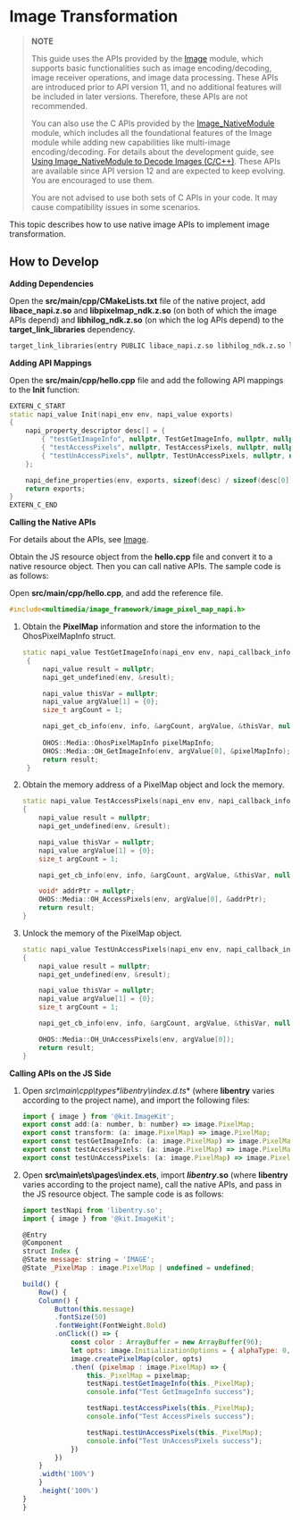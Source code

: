 # Image Transformation
<!--Kit: Image Kit-->
<!--Subsystem: Multimedia-->
<!--Owner: @yaozhupeng-->
<!--Designer: @yaozhupeng-->
<!--Tester: @zhaoxiaoguang2-->
<!--Adviser: @w_Machine_cc-->

> **NOTE**
>
> This guide uses the APIs provided by the [Image](../../reference/apis-image-kit/capi-image.md) module, which supports basic functionalities such as image encoding/decoding, image receiver operations, and image data processing. These APIs are introduced prior to API version 11, and no additional features will be included in later versions. Therefore, these APIs are not recommended.
>
> You can also use the C APIs provided by the [Image_NativeModule](../../reference/apis-image-kit/capi-image-nativemodule.md) module, which includes all the foundational features of the Image module while adding new capabilities like multi-image encoding/decoding. For details about the development guide, see [Using Image_NativeModule to Decode Images (C/C++)](image-source-c.md). These APIs are available since API version 12 and are expected to keep evolving. You are encouraged to use them.
>
> You are not advised to use both sets of C APIs in your code. It may cause compatibility issues in some scenarios.

This topic describes how to use native image APIs to implement image transformation.

## How to Develop

**Adding Dependencies**

Open the **src/main/cpp/CMakeLists.txt** file of the native project, add **libace_napi.z.so** and **libpixelmap_ndk.z.so** (on both of which the image APIs depend) and **libhilog_ndk.z.so** (on which the log APIs depend) to the **target_link_libraries** dependency.

```txt
target_link_libraries(entry PUBLIC libace_napi.z.so libhilog_ndk.z.so libpixelmap_ndk.z.so)
```

**Adding API Mappings**

Open the **src/main/cpp/hello.cpp** file and add the following API mappings to the **Init** function:

```c++
EXTERN_C_START
static napi_value Init(napi_env env, napi_value exports)
{
    napi_property_descriptor desc[] = {
        { "testGetImageInfo", nullptr, TestGetImageInfo, nullptr, nullptr, nullptr, napi_default, nullptr },
        { "testAccessPixels", nullptr, TestAccessPixels, nullptr, nullptr, nullptr, napi_default, nullptr },
        { "testUnAccessPixels", nullptr, TestUnAccessPixels, nullptr, nullptr, nullptr, napi_default, nullptr },
    };

    napi_define_properties(env, exports, sizeof(desc) / sizeof(desc[0]), desc);
    return exports;
}
EXTERN_C_END
```

**Calling the Native APIs**

For details about the APIs, see [Image](../../reference/apis-image-kit/capi-image.md).

Obtain the JS resource object from the **hello.cpp** file and convert it to a native resource object. Then you can call native APIs. The sample code is as follows:

Open **src/main/cpp/hello.cpp**, and add the reference file.

```c++
#include<multimedia/image_framework/image_pixel_map_napi.h>
```

1. Obtain the **PixelMap** information and store the information to the OhosPixelMapInfo struct.

   ```c++
   static napi_value TestGetImageInfo(napi_env env, napi_callback_info info)
    {
        napi_value result = nullptr;
        napi_get_undefined(env, &result);

        napi_value thisVar = nullptr;
        napi_value argValue[1] = {0};
        size_t argCount = 1;

        napi_get_cb_info(env, info, &argCount, argValue, &thisVar, nullptr);
        
        OHOS::Media::OhosPixelMapInfo pixelMapInfo;
        OHOS::Media::OH_GetImageInfo(env, argValue[0], &pixelMapInfo);
        return result;
    }
   ```

2. Obtain the memory address of a PixelMap object and lock the memory.

    ```c++
    static napi_value TestAccessPixels(napi_env env, napi_callback_info info)
    {
        napi_value result = nullptr;
        napi_get_undefined(env, &result);

        napi_value thisVar = nullptr;
        napi_value argValue[1] = {0};
        size_t argCount = 1;

        napi_get_cb_info(env, info, &argCount, argValue, &thisVar, nullptr);

        void* addrPtr = nullptr;
        OHOS::Media::OH_AccessPixels(env, argValue[0], &addrPtr);
        return result;
    }
    ```

3. Unlock the memory of the PixelMap object.

    ```c++
    static napi_value TestUnAccessPixels(napi_env env, napi_callback_info info)
    {
        napi_value result = nullptr;
        napi_get_undefined(env, &result);

        napi_value thisVar = nullptr;
        napi_value argValue[1] = {0};
        size_t argCount = 1;

        napi_get_cb_info(env, info, &argCount, argValue, &thisVar, nullptr);

        OHOS::Media::OH_UnAccessPixels(env, argValue[0]);
        return result;
    }
    ```

**Calling APIs on the JS Side**

1. Open **src\main\cpp\types\*libentry*\index.d.ts** (where **libentry** varies according to the project name), and import the following files:

    ```js
    import { image } from '@kit.ImageKit';
    export const add:(a: number, b: number) => image.PixelMap;
    export const transform: (a: image.PixelMap) => image.PixelMap;
    export const testGetImageInfo: (a: image.PixelMap) => image.PixelMap;
    export const testAccessPixels: (a: image.PixelMap) => image.PixelMap;
    export const testUnAccessPixels: (a: image.PixelMap) => image.PixelMap;
    ```

2. Open **src\main\ets\pages\index.ets**, import ***libentry*.so** (where **libentry** varies according to the project name), call the native APIs, and pass in the JS resource object. The sample code is as follows:

    ```js
    import testNapi from 'libentry.so';
    import { image } from '@kit.ImageKit';

    @Entry
    @Component
    struct Index {
    @State message: string = 'IMAGE';
    @State _PixelMap : image.PixelMap | undefined = undefined;

    build() {
        Row() {
        Column() {
            Button(this.message)
            .fontSize(50)
            .fontWeight(FontWeight.Bold)
            .onClick(() => {
                const color : ArrayBuffer = new ArrayBuffer(96);
                let opts: image.InitializationOptions = { alphaType: 0, editable: true, pixelFormat: 4, scaleMode: 1, size: { height: 4, width: 6 } };
                image.createPixelMap(color, opts)
                .then( (pixelmap : image.PixelMap) => {
                    this._PixelMap = pixelmap;
                    testNapi.testGetImageInfo(this._PixelMap);
                    console.info("Test GetImageInfo success");

                    testNapi.testAccessPixels(this._PixelMap);
                    console.info("Test AccessPixels success");

                    testNapi.testUnAccessPixels(this._PixelMap);
                    console.info("Test UnAccessPixels success");
                })
            })
        }
        .width('100%')
        }
        .height('100%')
    }
    }
    ```
